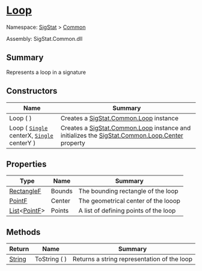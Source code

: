 # [Loop](./Loop.md)

Namespace: [SigStat]() > [Common](./README.md)

Assembly: SigStat.Common.dll

## Summary
Represents a loop in a signature

## Constructors

| Name | Summary | 
| --- | --- | 
| Loop (  ) | Creates a [SigStat.Common.Loop](./SigStat/Common/Loop.md) instance | 
| Loop ( [`Single`](https://docs.microsoft.com/en-us/dotnet/api/System.Single) centerX, [`Single`](https://docs.microsoft.com/en-us/dotnet/api/System.Single) centerY ) | Creates a [SigStat.Common.Loop](./SigStat/Common/Loop.md) instance and initializes the [SigStat.Common.Loop.Center]() property | 


## Properties

| Type | Name | Summary | 
| --- | --- | --- | 
| [RectangleF](https://docs.microsoft.com/en-us/dotnet/api/System.Drawing.RectangleF) | Bounds | The bounding rectangle of the loop | 
| [PointF](https://docs.microsoft.com/en-us/dotnet/api/System.Drawing.PointF) | Center | The geometrical center of the looop | 
| [List](https://docs.microsoft.com/en-us/dotnet/api/System.Collections.Generic.List-1)\<[PointF](https://docs.microsoft.com/en-us/dotnet/api/System.Drawing.PointF)> | Points | A list of defining points of the loop | 


## Methods

| Return | Name | Summary | 
| --- | --- | --- | 
| [String](https://docs.microsoft.com/en-us/dotnet/api/System.String) | ToString (  ) | Returns a string representation of the loop | 


